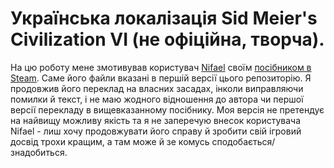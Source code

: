 # Українська локалізація Sid Meier's Civilization VI (не офіційна, творча).

На цю роботу мене змотивував користувач [Nifael](https://www.patreon.com/nifael) своїм [посібником в Steam](https://steamcommunity.com/sharedfiles/filedetails/?id=2868716728). Саме його файли вказані в першій версії цього репозиторію.
Я продовжив його переклад на власних засадах, інколи виправляючи помилки й текст, і не маю жодного відношення до автора чи першої версії перекладу в вищевказанному посібнику. Моя версія не претендує на найвищу можливу якість та я не заперечую внесок користувача Nifael - лиш хочу продовжувати його справу й зробити свій ігровий досвід трохи кращим, а там може й зе комусь сподобається/знадобиться.
